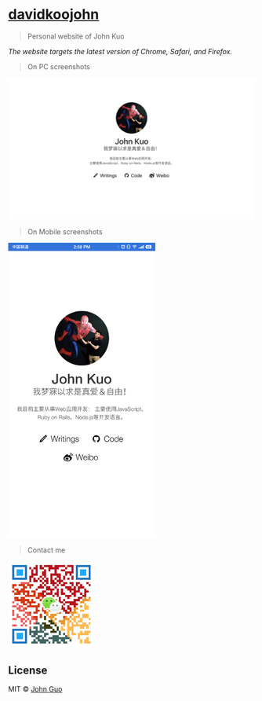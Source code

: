 # [davidkoojohn](https://davidkoojohn.github.io)

> Personal website of John Kuo

*The website targets the latest version of Chrome, Safari, and Firefox.*

> On PC screenshots

<a href="https://davidkoojohn.github.io">
	<img src="assets/images/screenshot.jpg" width="700">
</a>

> On Mobile screenshots

<a href="https://davidkoojohn.github.io">
	<img src="assets/images/screenshot-mobile.png" width="300">
</a>

> Contact me

<a href="https://davidkoojohn.github.io/about">
	<img src="assets/images/cli_300px.png" width="177">
</a>

## License

MIT © [John Guo](https://davidkoojohn.github.io)
